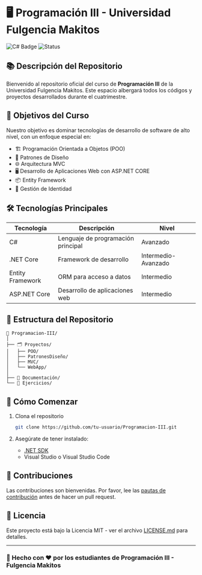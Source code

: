# 🖥️ Programación III - Universidad Fulgencia Makitos

![C# Badge](https://img.shields.io/badge/Lenguaje-C%23-blue?style=for-the-badge&logo=csharp)
![Status](https://img.shields.io/badge/Estado-En%20Desarrollo-green?style=for-the-badge)

## 📚 Descripción del Repositorio

Bienvenido al repositorio oficial del curso de **Programación III** de la Universidad Fulgencia Makitos. Este espacio albergará todos los códigos y proyectos desarrollados durante el cuatrimestre.

## 🎯 Objetivos del Curso

Nuestro objetivo es dominar tecnologías de desarrollo de software de alto nivel, con un enfoque especial en:

- 🏗️ Programación Orientada a Objetos (POO)
- 🧩 Patrones de Diseño
- 🌐 Arquitectura MVC
- 🖥️ Desarrollo de Aplicaciones Web con ASP.NET CORE
- 📦 Entity Framework
- 🔐 Gestión de Identidad

## 🛠️ Tecnologías Principales

| Tecnología | Descripción | Nivel |
|------------|-------------|-------|
| C# | Lenguaje de programación principal | Avanzado |
| .NET Core | Framework de desarrollo | Intermedio-Avanzado |
| Entity Framework | ORM para acceso a datos | Intermedio |
| ASP.NET Core | Desarrollo de aplicaciones web | Intermedio |

## 📂 Estructura del Repositorio

```
📁 Programacion-III/
│
├── 🗂️ Proyectos/
│   ├── POO/
│   ├── PatronesDiseño/
│   ├── MVC/
│   └── WebApp/
│
├── 📝 Documentación/
└── 🧪 Ejercicios/
```

## 🚀 Cómo Comenzar

1. Clona el repositorio
   ```bash
   git clone https://github.com/tu-usuario/Programacion-III.git
   ```

2. Asegúrate de tener instalado:
   - [.NET SDK](https://dotnet.microsoft.com/download)
   - Visual Studio o Visual Studio Code

## 👥 Contribuciones

Las contribuciones son bienvenidas. Por favor, lee las [pautas de contribución](CONTRIBUTING.md) antes de hacer un pull request.

## 📜 Licencia

Este proyecto está bajo la Licencia MIT - ver el archivo [LICENSE.md](LICENSE.md) para detalles.

---

### 🌟 Hecho con ❤️ por los estudiantes de Programación III - Fulgencia Makitos
